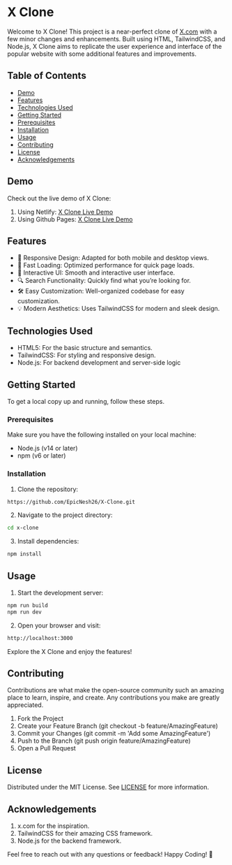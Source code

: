 # X Clone
Welcome to X Clone! This project is a near-perfect clone of [X.com](https://x.com/home) with a few minor changes and enhancements. Built using HTML, TailwindCSS, and Node.js, X Clone aims to replicate the user experience and interface of the popular website with some additional features and improvements.

## Table of Contents
- [Demo](#demo)
- [Features](#features)
- [Technologies Used](#technologiesused)
- [Getting Started](#gettingstarted)
- [Prerequisites](#prerequisites)
- [Installation](#installation)
- [Usage](#usage)
- [Contributing](#contributing)
- [License](#license)
- [Acknowledgements](#acknowledgements)

## Demo
Check out the live demo of X Clone: 
1. Using Netlify: [X Clone Live Demo](https://xclqne.netlify.app/)
2. Using Github Pages: [X Clone Live Demo](https://epicnesh26.github.io/X-Clone/)

## Features
- 🎨 Responsive Design: Adapted for both mobile and desktop views.
- 🚀 Fast Loading: Optimized performance for quick page loads.
- 💬 Interactive UI: Smooth and interactive user interface.
- 🔍 Search Functionality: Quickly find what you’re looking for.
- 🛠 Easy Customization: Well-organized codebase for easy customization.
- 💡 Modern Aesthetics: Uses TailwindCSS for modern and sleek design.

## Technologies Used
- HTML5: For the basic structure and semantics.
- TailwindCSS: For styling and responsive design.
- Node.js: For backend development and server-side logic

## Getting Started
To get a local copy up and running, follow these steps.

### Prerequisites
Make sure you have the following installed on your local machine:

- Node.js (v14 or later)
- npm (v6 or later)

### Installation
1. Clone the repository:
```sh
https://github.com/EpicNesh26/X-Clone.git
```
2. Navigate to the project directory:
```sh
cd x-clone
```
3. Install dependencies:
```sh
npm install
```

## Usage
1. Start the development server:
```sh
npm run build
npm run dev
```
2. Open your browser and visit:
```sh
http://localhost:3000
```
Explore the X Clone and enjoy the features!

## Contributing
Contributions are what make the open-source community such an amazing place to learn, inspire, and create. Any contributions you make are greatly appreciated.
1. Fork the Project
2. Create your Feature Branch (git checkout -b feature/AmazingFeature)
3. Commit your Changes (git commit -m 'Add some AmazingFeature')
3. Push to the Branch (git push origin feature/AmazingFeature)
4. Open a Pull Request

## License
Distributed under the MIT License. See [LICENSE](#license) for more information.

## Acknowledgements
1. x.com for the inspiration.
2. TailwindCSS for their amazing CSS framework.
3. Node.js for the backend framework.

Feel free to reach out with any questions or feedback!
Happy Coding! 🚀
